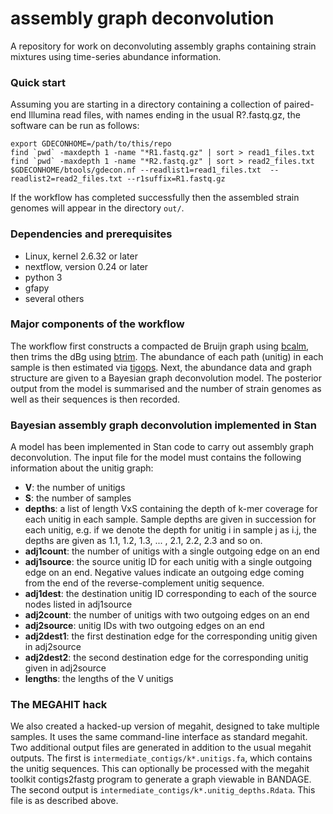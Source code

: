 # assembly graph deconvolution
A repository for work on deconvoluting assembly graphs containing strain mixtures using time-series abundance information.

### Quick start
Assuming you are starting in a directory containing a collection of paired-end Illumina read files, with names ending in the usual R?.fastq.gz, the software can be run as follows:

```
export GDECONHOME=/path/to/this/repo
find `pwd` -maxdepth 1 -name "*R1.fastq.gz" | sort > read1_files.txt
find `pwd` -maxdepth 1 -name "*R2.fastq.gz" | sort > read2_files.txt
$GDECONHOME/btools/gdecon.nf --readlist1=read1_files.txt  --readlist2=read2_files.txt --r1suffix=R1.fastq.gz
```

If the workflow has completed successfully then the assembled strain genomes will appear in the directory `out/`.


### Dependencies and prerequisites

- Linux, kernel 2.6.32 or later
- nextflow, version 0.24 or later 
- python 3
- gfapy
- several others

### Major components of the workflow

The workflow first constructs a compacted de Bruijn graph using [bcalm](https://github.com/GATB/bcalm), then trims the dBg using [btrim](https://github.com/Malfoy/BTRIM). The abundance of each path (unitig) in each sample is then estimated via [tigops](https://github.com/GATB/tigops/).
Next, the abundance data and graph structure are given to a Bayesian graph deconvolution model.
The posterior output from the model is summarised and the number of strain genomes as well as their sequences is then recorded.

### Bayesian assembly graph deconvolution implemented in Stan

A model has been implemented in Stan code to carry out assembly graph deconvolution.
The input file for the model must contains the following information about the unitig graph:

- **V**: the number of unitigs
- **S**: the number of samples
- **depths**: a list of length VxS containing the depth of k-mer coverage for each unitig in each sample. Sample depths are given in succession for each unitig, e.g. if we denote the depth for unitig i in sample j as i.j, the depths are given as 1.1, 1.2, 1.3, ... , 2.1, 2.2, 2.3 and so on.
- **adj1count**: the number of unitigs with a single outgoing edge on an end
- **adj1source**: the source unitig ID for each unitig with a single outgoing edge on an end. Negative values indicate an outgoing edge coming from the end of the reverse-complement unitig sequence.
- **adj1dest**: the destination unitig ID corresponding to each of the source nodes listed in adj1source
- **adj2count**: the number of unitigs with two outgoing edges on an end
- **adj2source**: unitig IDs with two outgoing edges on an end
- **adj2dest1**: the first destination edge for the corresponding unitig given in adj2source
- **adj2dest2**: the second destination edge for the corresponding unitig given in adj2source
- **lengths**: the lengths of the V unitigs


### The MEGAHIT hack

We also created a hacked-up version of megahit, designed to take multiple samples. It uses the same command-line interface as standard megahit. Two additional output files are generated in addition to the usual megahit outputs. The first is `intermediate_contigs/k*.unitigs.fa`, which contains the unitig sequences. This can optionally be processed with the megahit toolkit contigs2fastg program to generate a graph viewable in BANDAGE. The second output is `intermediate_contigs/k*.unitig_depths.Rdata`. This file is as described above.

